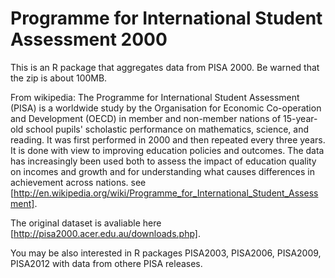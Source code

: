 Programme for International Student Assessment 2000
===================================================

This is an R package that aggregates data from PISA 2000.
Be warned that the zip is about 100MB.

From wikipedia: The Programme for International Student Assessment (PISA) is a worldwide study by the Organisation for Economic Co-operation and Development (OECD) in member and non-member nations of 15-year-old school pupils' scholastic performance on mathematics, science, and reading. It was first performed in 2000 and then repeated every three years. It is done with view to improving education policies and outcomes. The data has increasingly been used both to assess the impact of education quality on incomes and growth and for understanding what causes differences in achievement across nations. see [http://en.wikipedia.org/wiki/Programme_for_International_Student_Assessment].

The original dataset is avaliable here [http://pisa2000.acer.edu.au/downloads.php].

You may be also interested in R packages PISA2003, PISA2006, PISA2009, PISA2012 with data from othere PISA releases.

